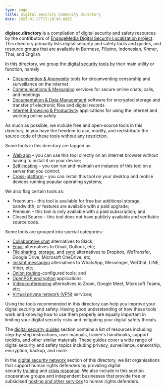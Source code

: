 ```yaml
---
type: page
title: Digital Security Community Directory
date: 2023-01-27T17:18:43.828Z
---
```

**digisec.directory** is a compilation of digital security and safety resources by the contributors of [EngageMedia Digital Security Localization project](https://engagemedia.org/projects/localization/). This directory primarily lists digital security and safety tools and guides, and resource groups that are available in Burmese, Filipino, Indonesian, Khmer, Thai, and English.

In this directory, we group the [digital security tools](/categories/digital-security-tools/) by their main utility or function, namely

* [Circumvention & Anonymity](/tags/circumvention-anonymity/) tools for circumventing censorship and surveillance on the internet
* [Communications & Messaging](/tags/communications-messaging/) services for secure online chats, calls, and meetings
* [Documentation & Data Management](/tags/documentation-data-management/) software for encrypted storage and transfer of electronic files and digital records
* [Internet Browsing & Productivity](/tags/productivity-internet-browsing/) applications for using the internet and working online safely

As much as possible, we include free and open-source tools in this directory, ie you have the freedom to use, modify, and redistribute the source code of these tools without any restriction. 

Some tools in this directory are tagged as:

* [Web app](/tags/web-app/) – you can use this tool directly on an internet browser without having to install it on your device;
* [Self-hosting](/tags/self-hosting/) – you can run and maintain an instance of this tool on a server that you control;
* [Cross-platform](/tags/cross-platform/) – you can install this tool on your desktop and mobile devices running popular operating systems;

We also flag certain tools as:

* Freemium – this tool is available for free but additional storage, bandwidth, or features are available with a paid upgrade;
* Premium – this tool is only available with a paid subscription; and
* Closed Source – this tool does not have publicly available and verifiable source code.

Some tools are grouped into special categories:

* [Collaborative chat](/categories/collaborative-chat) alternatives to Slack;
* [Email](/categories/email) alternatives to Gmail, Outlook, etc;
* [File sharing](/categories/file-sharing), [storage](/categories/file-storage), and [sync](/categories/file-sync) alternatives to Dropbox, WeTransfer, Google Drive, Microsoft OneDrive, etc;
* [Instant messaging](/categories/instant-messaging) alternatives to WhatsApp, Messenger, WeChat, LINE, Viber, etc;
* [Onion routing](/categories/onion-routing)-configured tools; and
* [OpenPGP encryption](/categories/openpgp-encryption) applications.
* [Videoconferencing](/categories/videoconferencing) alternatives to Zoom, Google Meet, Microsoft Teams, etc;
* [Virtual private network (VPN)](/categories/virtual-private-network) services;

Using the tools recommended in this directory can help you improve your digital security and safety. Having good understanding of how these tools work and knowing how to use them properly are equally important in limiting your digital security risks and mitigating your digital safety threats.

The [digital security guides](/categories/digital-security-guides/) section contains a list of resources including step-by-step instructions, user manuals, trainer's handbooks, support toolkits, and other similar materials. These guides cover a wide range of digital security and safety topics including privacy, surveillance, censorship, encryption, backup, and more.

In the [digital security network](/categories/digital-security-network/) section of this directory, we list organisations that support human rights defenders by providing digital security [training](/categories/digital-security-trainers/) and [crisis response](/categories/digital-security-crisis-responders/). We also include in this section cooperative groups and independent businesses that provide free or subsidised [hosting and other services](/categories/digital-security-service-providers/) to human rights defenders.